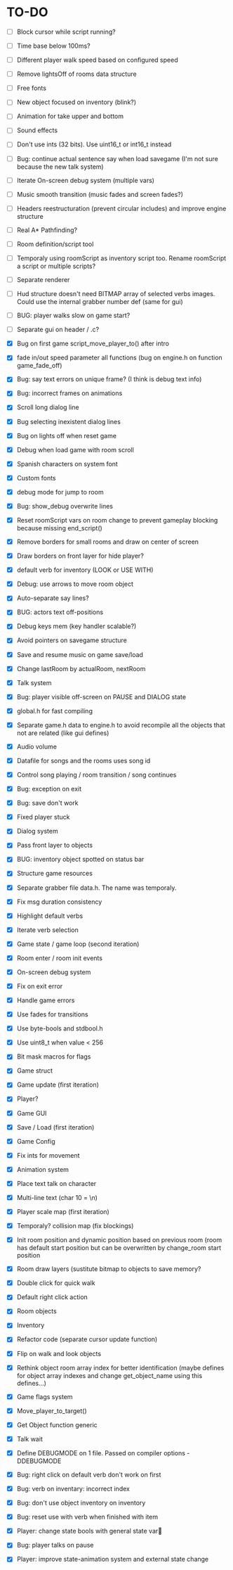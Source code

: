 # TO-DO

- [ ] Block cursor while script running?
- [ ] Time base below 100ms?
- [ ] Different player walk speed based on configured speed
- [ ] Remove lightsOff of rooms data structure
- [ ] Free fonts
- [ ] New object focused on inventory (blink?)
- [ ] Animation for take upper and bottom
- [ ] Sound effects
- [ ] Don't use ints (32 bits). Use uint16_t or int16_t instead
- [ ] Bug: continue actual sentence say when load savegame (I'm not sure because the new talk system)
- [ ] Iterate On-screen debug system (multiple vars)
- [ ] Music smooth transition (music fades and screen fades?)
- [ ] Headers reestructuration (prevent circular includes) and improve engine structure
- [ ] Real A* Pathfinding?
- [ ] Room definition/script tool
- [ ] Temporaly using roomScript as inventory script too. Rename roomScript a script or
multiple scripts?
- [ ] Separate renderer
- [ ] Hud structure doesn't need BITMAP array of selected verbs images. Could use the
internal grabber number def (same for gui)
- [ ] BUG: player walks slow on game start?
- [ ] Separate gui on header / .c?

- [X] Bug on first game script_move_player_to() after intro
- [X] fade in/out speed parameter all functions (bug on engine.h on function game_fade_off)
- [X] Bug: say text errors on unique frame? (I think is debug text info)
- [X] Bug: incorrect frames on animations
- [X] Scroll long dialog line
- [X] Bug selecting inexistent dialog lines
- [X] Bug on lights off when reset game
- [X] Debug when load game with room scroll
- [X] Spanish characters on system font
- [X] Custom fonts
- [X] debug mode for jump to room
- [X] Bug: show_debug overwrite lines
- [X] Reset roomScript vars on room change to prevent gameplay blocking because missing end_script()
- [X] Remove borders for small rooms and draw on center of screen
- [X] Draw borders on front layer for hide player?
- [X] default verb for inventory (LOOK or USE WITH)
- [X] Debug: use arrows to move room object
- [X] Auto-separate say lines?
- [X] BUG: actors text off-positions
- [X] Debug keys mem (key handler scalable?)
- [X] Avoid pointers on savegame structure
- [X] Save and resume music on game save/load
- [X] Change lastRoom by actualRoom, nextRoom
- [X] Talk system
- [X] Bug: player visible off-screen on PAUSE and DIALOG state
- [X] global.h for fast compiling
- [X] Separate game.h data to engine.h to avoid recompile all the objects that not are related (like gui defines)
- [X] Audio volume
- [X] Datafile for songs and the rooms uses song id
- [X] Control song playing / room transition / song continues
- [X] Bug: exception on exit
- [X] Bug: save don't work
- [X] Fixed player stuck
- [X] Dialog system
- [X] Pass front layer to objects
- [X] BUG: inventory object spotted on status bar
- [X] Structure game resources
- [X] Separate grabber file data.h. The name was temporaly.
- [X] Fix msg duration consistency
- [X] Highlight default verbs
- [X] Iterate verb selection
- [X] Game state / game loop (second iteration)
- [X] Room enter / room init events
- [X] On-screen debug system
- [X] Fix on exit error
- [X] Handle game errors
- [X] Use fades for transitions
- [X] Use byte-bools and stdbool.h
- [X] Use uint8_t when value < 256
- [X] Bit mask macros for flags
- [X] Game struct
- [X] Game update (first iteration)
- [X] Player?
- [X] Game GUI
- [X] Save / Load (first iteration)
- [X] Game Config
- [X] Fix ints for movement
- [X] Animation system
- [X] Place text talk on character
- [X] Multi-line text (char 10 = \n)
- [X] Player scale map (first iteration)
- [X] Temporaly? collision map (fix blockings)
- [X] Init room position and dynamic position based on previous room (room has default start
position but can be overwritten by change_room start position
- [X] Room draw layers (sustitute bitmap to objects to save memory?
- [X] Double click for quick walk
- [X] Default right click action
- [X] Room objects
- [X] Inventory
- [X] Refactor code (separate cursor update function)
- [X] Flip on walk and look objects
- [X] Rethink object room array index for better identification (maybe defines for object
array indexes and change get_object_name using this defines...)
- [X] Game flags system
- [X] Move_player_to_target()
- [X] Get Object function generic
- [X] Talk wait
- [X] Define DEBUGMODE on 1 file. Passed on compiler options -DDEBUGMODE
- [X] Bug: right click on default verb don't work on first
- [X] Bug: verb on inventary: incorrect index
- [X] Bug: don't use object inventory on inventory
- [X] Bug: reset use with verb when finished with item
- [X] Player: change state bools with general state var
- [X] Bug: player talks on pause
- [X] Player: improve state-animation system and external state change
